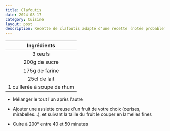 ```yaml
---
title: Clafoutis
date: 2024-08-17
category: Cuisine
layout: post
description: Recette de clafoutis adapté d'une recette (notée probablement par ma Mamie) où tous les dosages sont en verre (?)
---
```


|         Ingrédients         |
| :-------------------------: |
|           3 œufs            |
|        200g de sucre        |
|       175g de farine        |
|        25cl de lait         |
| 1 cuillerée à soupe de rhum |

- Mélanger le tout l'un après l'autre
- Ajouter une assiette creuse d'un fruit de votre choix (cerises, mirabelles...), et suivant la taille du fruit le couper en lamelles fines

- Cuire à 200° entre 40 et 50 minutes
